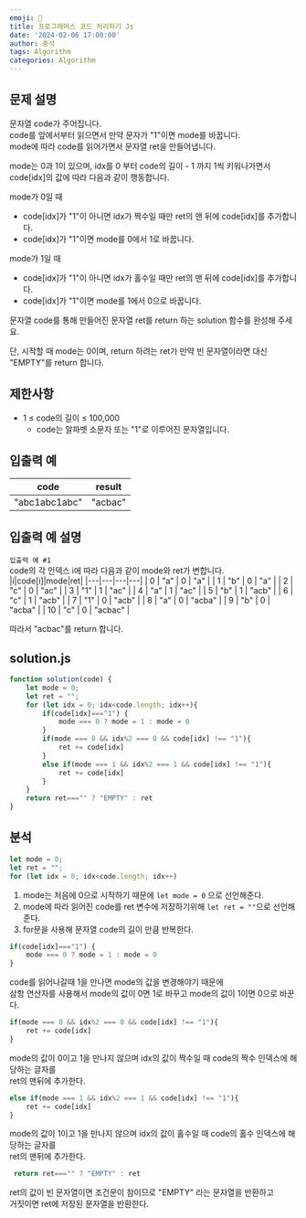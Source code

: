 ```yaml
---
emoji: 🔎
title: 프로그래머스 코드 처리하기 Js
date: '2024-02-06 17:00:00'
author: 중석 
tags: Algorithm
categories: Algorithm  
---
```


## 문제 설명
문자열 code가 주어집니다.   
code를 앞에서부터 읽으면서 만약 문자가 "1"이면 mode를 바꿉니다.    
mode에 따라 code를 읽어가면서 문자열 ret을 만들어냅니다.

mode는 0과 1이 있으며, idx를 0 부터 code의 길이 - 1 까지 1씩 키워나가면서    
code[idx]의 값에 따라 다음과 같이 행동합니다.

mode가 0일 때
+ code[idx]가 "1"이 아니면 idx가 짝수일 때만 ret의 맨 뒤에 code[idx]를 추가합니다.
+ code[idx]가 "1"이면 mode를 0에서 1로 바꿉니다.

mode가 1일 때
+ code[idx]가 "1"이 아니면 idx가 홀수일 때만 ret의 맨 뒤에 code[idx]를 추가합니다.
+ code[idx]가 "1"이면 mode를 1에서 0으로 바꿉니다.

문자열 code를 통해 만들어진 문자열 ret를 return 하는 solution 함수를 완성해 주세요.

단, 시작할 때 mode는 0이며, return 하려는 ret가 만약 빈 문자열이라면 대신 "EMPTY"를 return 합니다.

## 제한사항
+ 1 ≤ code의 길이 ≤ 100,000   
  + code는 알파벳 소문자 또는 "1"로 이루어진 문자열입니다.

## 입출력 예 
| code | result |
|---|---|
| "abc1abc1abc" | 	"acbac" |

## 입출력 예 설명
`입출력 예 #1`  
code의 각 인덱스 i에 따라 다음과 같이 mode와 ret가 변합니다.
|i|code[i]|mode|ret|
|---|---|---|---|
| 0 | "a" | 0 | "a" |
| 1 | "b" | 0 | "a" |
| 2 | "c" | 0 | "ac" |
| 3 | "1" | 1 | "ac" |
| 4 | "a" | 1 | "ac" | 
| 5 | "b" | 1 | "acb" |
| 6 | "c" | 1 | "acb" |
| 7 | "1" | 0 | "acb" | 
| 8 | "a" | 0 | "acba" |
| 9 | "b" | 0 | "acba" |
| 10 | "c" | 0 | "acbac" | 

따라서 "acbac"를 return 합니다.

## solution.js 
```js
function solution(code) {
    let mode = 0;
    let ret = "";
    for (let idx = 0; idx<code.length; idx++){
        if(code[idx]==="1") {
            mode === 0 ? mode = 1 : mode = 0
        }
        if(mode === 0 && idx%2 === 0 && code[idx] !== "1"){
            ret += code[idx]
        }
        else if(mode === 1 && idx%2 === 1 && code[idx] !== "1"){
            ret += code[idx]
        }
    }
    return ret==="" ? "EMPTY" : ret
}
```

## 분석 
```js
let mode = 0;
let ret = "";
for (let idx = 0; idx<code.length; idx++)
```
1. mode는 처음에 0으로 시작하기 때문에 `let mode = 0` 으로 선언해준다. 
2. mode에 따라 읽어진 code를 ret 변수에 저장하기위해 `let ret = ""`으로 선언해준다. 
3. for문을 사용해 문자열 code의 길이 만큼 반복한다. 

```js 
if(code[idx]==="1") {
    mode === 0 ? mode = 1 : mode = 0
}
``` 
code를 읽어나갈때 1을 만나면 mode의 값을 변경해야기 때문에    
삼항 연산자를 사용해서 mode의 값이 0면 1로 바꾸고 mode의 값이 1이면 0으로 바꾼다. 

```js
if(mode === 0 && idx%2 === 0 && code[idx] !== "1"){
    ret += code[idx]
}
```

mode의 값이 0이고 1을 만나지 않으며 idx의 값이 짝수일 때 code의 짝수 인덱스에 해당하는 글자를    
ret의 맨뒤에 추가한다. 

```js
else if(mode === 1 && idx%2 === 1 && code[idx] !== "1"){
    ret += code[idx]
}
```
mode의 값이 1이고 1을 만나지 않으며 idx의 값이 홀수일 때 code의 홀수 인덱스에 해당하는 글자를    
ret의 맨뒤에 추가한다.

```js
 return ret==="" ? "EMPTY" : ret
 ``` 
ret의 값이 빈 문자열이면 조건문이 참이므로 "EMPTY" 라는 문자열을 반환하고    
거짓이면 ret에 저장된 문자열을 반환한다. 

```toc
```